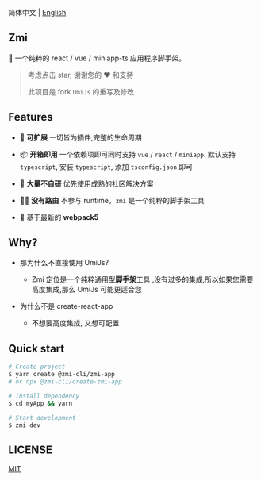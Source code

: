 简体中文 | [English](./README.md)

## Zmi

🎃 一个纯粹的 react / vue / miniapp-ts 应用程序脚手架。

> 考虑点击 star, 谢谢您的 ❤️ 和支持
>
> 此项目是 fork `UmiJs` 的重写及修改

## Features

- 🔩 **可扩展** 一切皆为插件,完整的生命周期

- 📦 **开箱即用** 一个依赖项即可同时支持 `vue` / `react` / `miniapp`. 默认支持 `typescript`, 安装 `typescript`, 添加 `tsconfig.json` 即可

- 🙅 **大量不自研** 优先使用成熟的社区解决方案

- 🤷‍♂️ **没有路由** 不参与 runtime，`zmi` 是一个纯粹的脚手架工具

- 🎉 基于最新的 **webpack5**

## Why?

- 那为什么不直接使用 UmiJs?

  - Zmi 定位是一个纯粹通用型**脚手架**工具 ,没有过多的集成,所以如果您需要高度集成,那么 UmiJs 可能更适合您

- 为什么不是 create-react-app
  - 不想要高度集成, 又想可配置

## Quick start

```bash
# Create project
$ yarn create @zmi-cli/zmi-app
# or npx @zmi-cli/create-zmi-app

# Install dependency
$ cd myApp && yarn

# Start development
$ zmi dev
```

## LICENSE

[MIT](https://github.com/l-zoy/zmi/blob/main/LICENSE)
